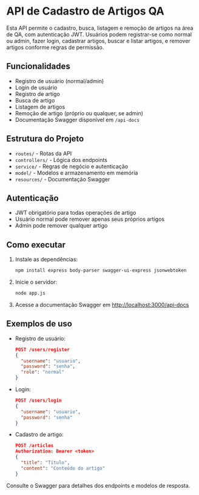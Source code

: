 # API de Cadastro de Artigos QA

Esta API permite o cadastro, busca, listagem e remoção de artigos na área de QA, com autenticação JWT. Usuários podem registrar-se como normal ou admin, fazer login, cadastrar artigos, buscar e listar artigos, e remover artigos conforme regras de permissão.

## Funcionalidades
- Registro de usuário (normal/admin)
- Login de usuário
- Registro de artigo
- Busca de artigo
- Listagem de artigos
- Remoção de artigo (próprio ou qualquer, se admin)
- Documentação Swagger disponível em `/api-docs`

## Estrutura do Projeto
- `routes/` - Rotas da API
- `controllers/` - Lógica dos endpoints
- `service/` - Regras de negócio e autenticação
- `model/` - Modelos e armazenamento em memória
- `resources/` - Documentação Swagger

## Autenticação
- JWT obrigatório para todas operações de artigo
- Usuário normal pode remover apenas seus próprios artigos
- Admin pode remover qualquer artigo

## Como executar
1. Instale as dependências:
   ```bash
   npm install express body-parser swagger-ui-express jsonwebtoken
   ```
2. Inicie o servidor:
   ```bash
   node app.js
   ```
3. Acesse a documentação Swagger em [http://localhost:3000/api-docs](http://localhost:3000/api-docs)

## Exemplos de uso
- Registro de usuário:
  ```json
  POST /users/register
  {
    "username": "usuario",
    "password": "senha",
    "role": "normal"
  }
  ```
- Login:
  ```json
  POST /users/login
  {
    "username": "usuario",
    "password": "senha"
  }
  ```
- Cadastro de artigo:
  ```json
  POST /articles
  Authorization: Bearer <token>
  {
    "title": "Título",
    "content": "Conteúdo do artigo"
  }
  ```

Consulte o Swagger para detalhes dos endpoints e modelos de resposta.
